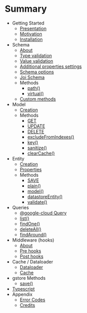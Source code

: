 # Summary

* Getting Started
  * [Presentation](getting-started/presentation.md)
  * [Motivation](getting-started/motivation.md)
  * [Installation](getting-started/installation.md)
* Schema
  * [About](schema/index.md)
  * [Type validation](schema/type_validation.md)
  * [Value validation](schema/value_validation.md)
  * [Additional properties settings](schema/other-paremeters.md)
  * [Schema options](schema/schema-options.md)
  * [Joi Schema](schema/joi-schema.md)
  * Methods
    * [path()](schema/schema-methods/path.md)
    * [virtual()](schema/schema-methods/virtual.md)
  * [Custom methods](schema/custom-methods.md)
* Model
  * [Creation](model/creation.md)
  * Methods
    * [GET](model/get.md)
    * [UPDATE](model/update-method.md)
    * [DELETE](model/delete.md)
    * [excludeFromIndexes\(\)](model/exclude-from-indexes.md)
    * [key\(\)](model/key.md)
    * [sanitize\(\)](model/sanitize.md)
    * [clearCache\(\)](model/clearcache.md)
* Entity
  * [Creation](entity/creation.md)
  * [Properties](entity/properties.md)
  * Methods
    * [SAVE](entity/methods/save.md)
    * [plain\(\)](entity/methods/plain.md)
    * [model\(\)](entity/methods/model.md)
    * [datastoreEntity\(\)](entity/methods/datastoreentity.md)
    * [validate\(\)](entity/methods/validate.md)
* Queries
  * [@google-cloud Query](queries/google-cloud-queries.md)
  * [list\(\)](queries/list.md)
  * [findOne\(\)](queries/findone.md)
  * [deleteAll\(\)](queries/deleteall.md)
  * [findAround\(\)](queries/findaround.md)
* Middleware \(hooks\)
  * [About](middleware-hooks/about.md)
  * [Pre hooks](middleware-hooks/pre-hooks.md)
  * [Post hooks](middleware-hooks/post-hooks.md)
* Cache / Dataloader
  * [Dataloader](cache-dataloader/dataloader.md)
  * [Cache](cache-dataloader/cache.md)
* gstore Methods
  * [save\(\)](gstore-methods/save.md)
* [Typescript](typescript.md)
* Appendix
  * [Error Codes](appendix/error-codes.md)
  * [Credits](appendix/credits.md)

